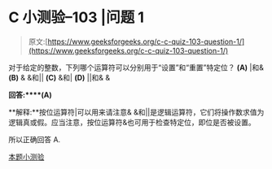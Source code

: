 # C 小测验–103 |问题 1

> 原文:[https://www.geeksforgeeks.org/c-c-quiz-103-question-1/](https://www.geeksforgeeks.org/c-c-quiz-103-question-1/)

对于给定的整数，下列哪个运算符可以分别用于“设置”和“重置”特定位？
**(A)** |和&
**(B)** & &和||
**(C)** &和|
**(D)** ||和& &

**回答:****(A)**

**解释:**按位运算符|可以用来请注意& &和||是逻辑运算符，它们将操作数求值为逻辑真或假。应当注意，按位运算符&也可用于检查特定位，即位是否被设置。

所以正确回答 A.

[本题小测验](https://www.geeksforgeeks.org/c-quiz-103-gq/)